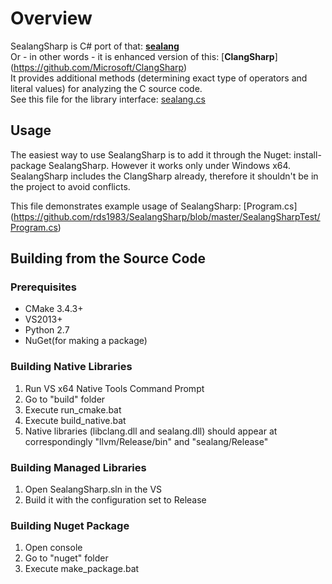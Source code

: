 # Overview

SealangSharp is C# port of that: [**sealang**](https://github.com/pybee/sealang)  
Or - in other words - it is enhanced version of this: [**ClangSharp**] (https://github.com/Microsoft/ClangSharp)  
It provides additional methods (determining exact type of operators and literal values) for analyzing the C source code.  
See this file for the library interface: [sealang.cs](https://github.com/rds1983/SealangSharp/blob/master/SealangSharp/sealang.cs)

## Usage

The easiest way to use SealangSharp is to add it through the Nuget: install-package SealangSharp.
However it works only under Windows x64. SealangSharp includes the ClangSharp already, therefore it shouldn't be in the project to avoid conflicts.

This file demonstrates example usage of SealangSharp: [Program.cs] (https://github.com/rds1983/SealangSharp/blob/master/SealangSharpTest/Program.cs)

## Building from the Source Code
### Prerequisites
* CMake 3.4.3+
* VS2013+
* Python 2.7
* NuGet(for making a package)

### Building Native Libraries
1. Run VS x64 Native Tools Command Prompt
2. Go to "build" folder
3. Execute run_cmake.bat
4. Execute build_native.bat
5. Native libraries (libclang.dll and sealang.dll) should appear at correspondingly "llvm/Release/bin" and "sealang/Release"

### Building Managed Libraries
1. Open SealangSharp.sln in the VS
2. Build it with the configuration set to Release

### Building Nuget Package
1. Open console
2. Go to "nuget" folder
3. Execute make_package.bat